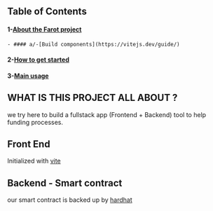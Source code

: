 ## Table of Contents
#### 1-[About the Farot project](https://vitejs.dev/guide/)
    - #### a/-[Build components](https://vitejs.dev/guide/)
#### 2-[How to get started](https://vitejs.dev/guide/)
#### 3-[Main usage](https://vitejs.dev/guide/)

## WHAT IS THIS PROJECT ALL ABOUT ?
we try here to build a fullstack app (Frontend + Backend) tool to help funding processes.

## Front End
Initialized with [vite](https://vitejs.dev/guide/)

## Backend - Smart contract
our smart contract is backed up by [hardhat](https://hardhat.org/hardhat-runner/docs/getting-started)